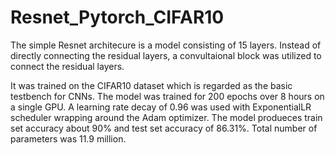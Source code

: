 # Resnet_Pytorch_CIFAR10
The simple Resnet architecure is a model consisting of 15 layers. Instead of directly connecting the residual layers, a convultaional block was utilized to connect the residual layers.

It was trained on the CIFAR10 dataset which is regarded as the basic testbench for CNNs. The model was trained for 200 epochs over 8 hours on a single GPU. A learning rate decay of 0.96 was used with ExponentialLR scheduler wrapping around the Adam optimizer. The model produeces train set accuracy about 90% and test set accuracy of 86.31%. Total number of parameters was 11.9 million.
